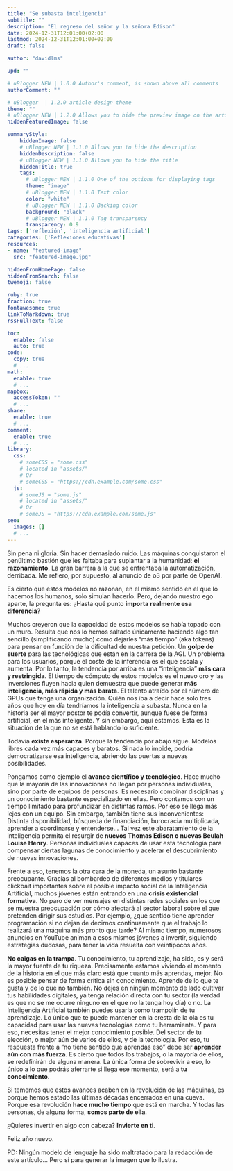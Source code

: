 ```yaml
---
title: "Se subasta inteligencia"
subtitle: ""
description: "El regreso del señor y la señora Edison"
date: 2024-12-31T12:01:00+02:00
lastmod: 2024-12-31T12:01:00+02:00
draft: false

author: "davidlms"

upd: ""

# uBlogger NEW | 1.0.0 Author's comment, is shown above all comments
authorComment: ""

# uBlogger  | 1.2.0 article design theme
theme: ""
# uBlogger NEW | 1.2.0 Allows you to hide the preview image on the article page
hiddenFeaturedImage: false

summaryStyle:
    hiddenImage: false
    # uBlogger NEW | 1.1.0 Allows you to hide the description
    hiddenDescription: false
    # uBlogger NEW | 1.1.0 Allows you to hide the title
    hiddenTitle: true
    tags:
      # uBlogger NEW | 1.1.0 One of the options for displaying tags
      theme: "image"
      # uBlogger NEW | 1.1.0 Text color
      color: "white"
      # uBlogger NEW | 1.1.0 Backing color
      background: "black"
      # uBlogger NEW | 1.1.0 Tag transparency
      transparency: 0.9
tags: ['reflexión', 'inteligencia artificial']
categories: ['Reflexiones educativas']
resources:
- name: "featured-image"
  src: "featured-image.jpg"

hiddenFromHomePage: false
hiddenFromSearch: false
twemoji: false

ruby: true
fraction: true
fontawesome: true
linkToMarkdown: true
rssFullText: false

toc:
  enable: false
  auto: true
code:
  copy: true
  # ...
math:
  enable: true
  # ...
mapbox:
  accessToken: ""
  # ...
share:
  enable: true
  # ...
comment:
  enable: true
  # ...
library:
  css:
    # someCSS = "some.css"
    # located in "assets/"
    # Or
    # someCSS = "https://cdn.example.com/some.css"
  js:
    # someJS = "some.js"
    # located in "assets/"
    # Or
    # someJS = "https://cdn.example.com/some.js"
seo:
  images: []
  # ...
---
```

Sin pena ni gloria. Sin hacer demasiado ruido. Las máquinas conquistaron el penúltimo bastión que les faltaba para suplantar a la humanidad: **el razonamiento**. La gran barrera a la que se enfrentaba la automatización, derribada. Me refiero, por supuesto, al anuncio de o3 por parte de OpenAI.

Es cierto que estos modelos no razonan, en el mismo sentido en el que lo hacemos los humanos, solo simulan hacerlo. Pero, dejando nuestro ego aparte, la pregunta es: ¿Hasta qué punto **importa realmente esa diferencia**?

Muchos creyeron que la capacidad de estos modelos se había topado con un muro. Resulta que nos lo hemos saltado únicamente haciendo algo tan sencillo (simplificando mucho) como dejarles “más tiempo” (aka tokens) para pensar en función de la dificultad de nuestra petición. Un **golpe de suerte** para las tecnológicas que están en la carrera de la AGI. Un problema para los usuarios, porque el coste de la inferencia es el que escala y aumenta. Por lo tanto, la tendencia por arriba es una “inteligencia” **más cara y restringida**. El tiempo de cómputo de estos modelos es el nuevo oro y las inversiones fluyen hacia quien demuestra que puede generar **más inteligencia, más rápida y más barata**. El talento atraído por el número de GPUs que tenga una organización. Quién nos iba a decir hace solo tres años que hoy en día tendríamos la inteligencia a subasta. Nunca en la historia ser el mayor postor te podía convertir, aunque fuese de forma artificial, en el más inteligente. Y sin embargo, aquí estamos. Esta es la situación de la que no se está hablando lo suficiente.

Todavía **existe esperanza**. Porque la tendencia por abajo sigue. Modelos libres cada vez más capaces y baratos. Si nada lo impide, podría democratizarse esa inteligencia, abriendo las puertas a nuevas posibilidades.

Pongamos como ejemplo el **avance científico y tecnológico**. Hace mucho que la mayoría de las innovaciones no llegan por personas individuales, sino por parte de equipos de personas. Es necesario combinar disciplinas y un conocimiento bastante especializado en ellas. Pero contamos con un tiempo limitado para profundizar en distintas ramas. Por eso se llega más lejos con un equipo. Sin embargo, también tiene sus inconvenientes: Distinta disponibilidad, búsqueda de financiación, burocracia multiplicada, aprender a coordinarse y entenderse… Tal vez este abaratamiento de la inteligencia permita el resurgir de **nuevos Thomas Edison o nuevas Beulah Louise Henry**. Personas individuales capaces de usar esta tecnología para compensar ciertas lagunas de conocimiento y acelerar el descubrimiento de nuevas innovaciones.

Frente a eso, tenemos la otra cara de la moneda, un asunto bastante preocupante. Gracias al bombardeo de diferentes medios y titulares clickbait importantes sobre el posible impacto social de la Inteligencia Artificial, muchos jóvenes están entrando en una **crisis existencial formativa**. No paro de ver mensajes en distintas redes sociales en los que se muestra preocupación por cómo afectará al sector laboral sobre el que pretenden dirigir sus estudios. Por ejemplo, ¿qué sentido tiene aprender programación si no dejan de decirnos continuamente que el trabajo lo realizará una máquina más pronto que tarde? Al mismo tiempo, numerosos anuncios en YouTube animan a esos mismos jóvenes a invertir, siguiendo estrategias dudosas, para tener la vida resuelta con veintipocos años.

**No caigas en la trampa**. Tu conocimiento, tu aprendizaje, ha sido, es y será la mayor fuente de tu riqueza. Precisamente estamos viviendo el momento de la historia en el que más claro está que cuanto más aprendas, mejor. No es posible pensar de forma crítica sin conocimiento. Aprende de lo que te gusta y de lo que no también. No dejes en ningún momento de lado cultivar tus habilidades digitales, ya tenga relación directa con tu sector (la verdad es que no se me ocurre ninguno en el que no la tenga hoy día) o no. La Inteligencia Artificial también puedes usarla como trampolín de tu aprendizaje. Lo único que te puede mantener en la cresta de la ola es tu capacidad para usar las nuevas tecnologías como tu herramienta. Y para eso, necesitas tener el mejor conocimiento posible. Del sector de tu elección, o mejor aún de varios de ellos, y de la tecnología. Por eso, tu respuesta frente a “no tiene sentido que aprendas eso” debe ser **aprender aún con más fuerza**. Es cierto que todos los trabajos, o la mayoría de ellos, se redefinirán de alguna manera. La única forma de sobrevivir a eso, lo único a lo que podrás aferrarte si llega ese momento, será a **tu conocimiento**.

Si tememos que estos avances acaben en la revolución de las máquinas, es porque hemos estado las últimas décadas encerrados en una cueva. Porque esa revolución **hace mucho tiempo** que está en marcha. Y todas las personas, de alguna forma, **somos parte de ella**.

¿Quieres invertir en algo con cabeza? **Invierte en ti**.

Feliz año nuevo.

PD: Ningún modelo de lenguaje ha sido maltratado para la redacción de este artículo... Pero sí para generar la imagen que lo ilustra.